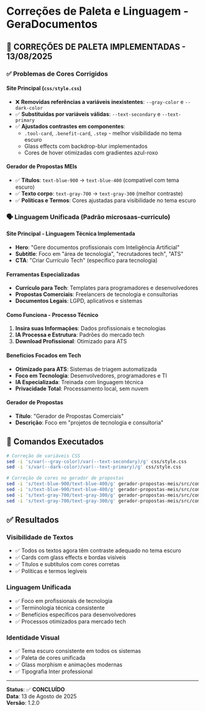 # Correções de Paleta e Linguagem - GeraDocumentos

## 🎨 **CORREÇÕES DE PALETA IMPLEMENTADAS - 13/08/2025**

### ✅ **Problemas de Cores Corrigidos**

#### Site Principal (`css/style.css`)
- ❌ **Removidas referências a variáveis inexistentes**: `--gray-color` e `--dark-color`
- ✅ **Substituídas por variáveis válidas**: `--text-secondary` e `--text-primary`
- ✅ **Ajustados contrastes em componentes**:
  - `.tool-card`, `.benefit-card`, `.step` - melhor visibilidade no tema escuro
  - Glass effects com backdrop-blur implementados
  - Cores de hover otimizadas com gradientes azul-roxo

#### Gerador de Propostas MEIs
- ✅ **Títulos**: `text-blue-900` → `text-blue-400` (compatível com tema escuro)
- ✅ **Texto corpo**: `text-gray-700` → `text-gray-300` (melhor contraste)
- ✅ **Políticas e Termos**: Cores ajustadas para visibilidade no tema escuro

### 🗣️ **Linguagem Unificada (Padrão microsaas-curriculo)**

#### Site Principal - Linguagem Técnica Implementada
- **Hero**: "Gere documentos profissionais com Inteligência Artificial"
- **Subtitle**: Foco em "área de tecnologia", "recrutadores tech", "ATS"
- **CTA**: "Criar Currículo Tech" (específico para tecnologia)

#### Ferramentas Especializadas
- **Currículo para Tech**: Templates para programadores e desenvolvedores
- **Propostas Comerciais**: Freelancers de tecnologia e consultorias
- **Documentos Legais**: LGPD, aplicativos e sistemas

#### Como Funciona - Processo Técnico
1. **Insira suas Informações**: Dados profissionais e tecnologias
2. **IA Processa e Estrutura**: Padrões do mercado tech  
3. **Download Profissional**: Otimizado para ATS

#### Benefícios Focados em Tech
- **Otimizado para ATS**: Sistemas de triagem automatizada
- **Foco em Tecnologia**: Desenvolvedores, programadores e TI
- **IA Especializada**: Treinada com linguagem técnica
- **Privacidade Total**: Processamento local, sem nuvem

#### Gerador de Propostas
- **Título**: "Gerador de Propostas Comerciais" 
- **Descrição**: Foco em "projetos de tecnologia e consultoria"

## 🔧 **Comandos Executados**

```bash
# Correção de variáveis CSS
sed -i 's/var(--gray-color)/var(--text-secondary)/g' css/style.css
sed -i 's/var(--dark-color)/var(--text-primary)/g' css/style.css

# Correção de cores no gerador de propostas
sed -i 's/text-blue-900/text-blue-400/g' gerador-propostas-meis/src/components/PrivacyPolicy.jsx
sed -i 's/text-blue-900/text-blue-400/g' gerador-propostas-meis/src/components/TermsOfService.jsx
sed -i 's/text-gray-700/text-gray-300/g' gerador-propostas-meis/src/components/PrivacyPolicy.jsx
sed -i 's/text-gray-700/text-gray-300/g' gerador-propostas-meis/src/components/TermsOfService.jsx
```

## ✅ **Resultados**

### Visibilidade de Textos
- ✅ Todos os textos agora têm contraste adequado no tema escuro
- ✅ Cards com glass effects e bordas visíveis
- ✅ Títulos e subtítulos com cores corretas
- ✅ Políticas e termos legíveis

### Linguagem Unificada
- ✅ Foco em profissionais de tecnologia
- ✅ Terminologia técnica consistente
- ✅ Benefícios específicos para desenvolvedores
- ✅ Processos otimizados para mercado tech

### Identidade Visual
- ✅ Tema escuro consistente em todos os sistemas
- ✅ Paleta de cores unificada
- ✅ Glass morphism e animações modernas
- ✅ Tipografia Inter professional

---

**Status**: ✅ **CONCLUÍDO**  
**Data**: 13 de Agosto de 2025  
**Versão**: 1.2.0

